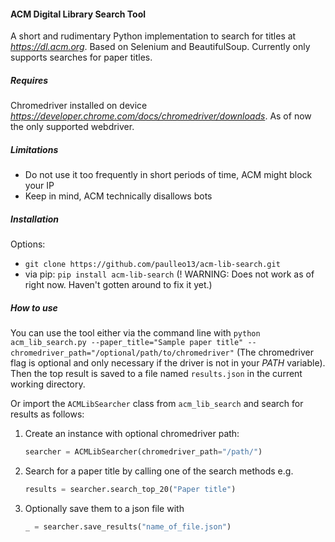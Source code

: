 #### ACM Digital Library Search Tool

A short and rudimentary Python implementation to search for titles at *https://dl.acm.org*.
Based on Selenium and BeautifulSoup.
Currently only supports searches for paper titles.

##### Requires

Chromedriver installed on device *https://developer.chrome.com/docs/chromedriver/downloads*. As of now the only supported webdriver.

##### Limitations

- Do not use it too frequently in short periods of time, ACM might block your IP
- Keep in mind, ACM technically disallows bots

##### Installation

Options:
- `git clone https://github.com/paulleo13/acm-lib-search.git`
- via pip: `pip install acm-lib-search` (! WARNING: Does not work as of right now. Haven't gotten around to fix it yet.)

##### How to use

You can use the tool either via the command line with `python acm_lib_search.py --paper_title="Sample paper title" --chromedriver_path="/optional/path/to/chromedriver"` (The chromedriver flag is optional and only necessary if the driver is not in your *PATH* variable).
Then the top result is saved to a file named `results.json` in the current working directory.

Or import the `ACMLibSearcher` class from `acm_lib_search` and search for results as follows:
1. Create an instance with optional chromedriver path:
    ```python
    searcher = ACMLibSearcher(chromedriver_path="/path/")
    ```
2. Search for a paper title by calling one of the search methods e.g. 
    ```python
    results = searcher.search_top_20("Paper title")
    ```
3. Optionally save them to a json file with
    ```python
    _ = searcher.save_results("name_of_file.json")
    ```


